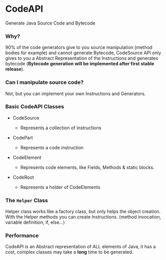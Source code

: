 # CodeAPI

Generate Java Source Code and Bytecode

### Why?

90% of the code generators give to you source manipulation (method bodies for example) and cannot generate Bytecode, CodeSource API only gives to you a Abstract Representation of the Instructions and generates bytecode (**Bytecode generation will be implemented after first stable release**).

### Can I manipulate source code?

Not, but you can implement your own Instructions and Generators.

### Basic CodeAPI Classes

- CodeSource
  - Represents a collection of instructions


- CodePart
  - Represents a code instruction


- CodeElement
  - Represents code elements, like Fields, Methods & static blocks.


- CodeRoot
  - Represents a holder of CodeElements

### The `Helper` Class

Helper class works like a factory class, but only helps the object creation. With the Helper methods you can create Instructions. (method invocation, variable definition, if, else...)

### Performance

CodeAPI is an Abstract representation of ALL elements of Java, it has a cost, complex classes may take a **long** time to be generated.
